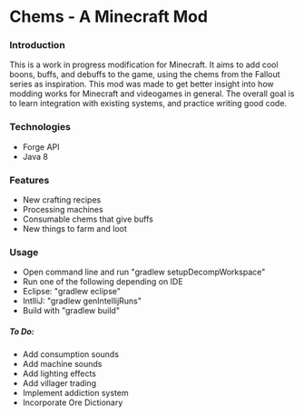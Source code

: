 # Chems - A Minecraft Mod

### Introduction
This is a work in progress modification for Minecraft. It aims to add cool boons, buffs, and debuffs to the game, using the chems from the Fallout series as inspiration. This mod was made to get better insight into how modding works for Minecraft and videogames in general. The overall goal is to learn integration with existing systems, and practice writing good code.

### Technologies
* Forge API
* Java 8

### Features
* New crafting recipes
* Processing machines
* Consumable chems that give buffs
* New things to farm and loot

### Usage
* Open command line and run "gradlew setupDecompWorkspace"
* Run one of the following depending on IDE
* Eclipse: "gradlew eclipse"
* IntlliJ: "gradlew genIntellijRuns"
* Build with "gradlew build"

##### To Do:
* Add consumption sounds
* Add machine sounds
* Add lighting effects
* Add villager trading
* Implement addiction system
* Incorporate Ore Dictionary
